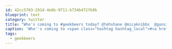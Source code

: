 ```yaml
---
id: 42cc5703-2914-4e6b-9711-b734b472fb9b
blueprint: text
category: twitter
title: "Who's coming to #geekbeers today? @tehshane @micaknibbs  @gunsinger @punctdesigns  @mattashwood @jvdw ?"
caption: 'Who''s coming to <span class="hashtag hashtag_local">#<a href="http://tweettemp.darylchymko.ca/?tag=geekbeers">geekbeers</a> today? @tehshane @micaknibbs  <span class="username username_linked">@<a href="https://twitter.com/gunsinger" title="Cynthia Gunsinger">gunsinger</a></span> @punctdesigns  <span class="username username_linked">@<a href="https://twitter.com/mattashwood" title="Matt Ashwood">mattashwood</a></span> <span class="username username_linked">@<a href="https://twitter.com/jvdw" title="John van der Woude">jvdw</a></span> ?'
tags:
  - geekbeers
---
```

